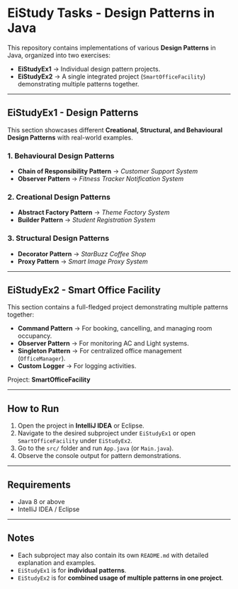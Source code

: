 # EiStudy Tasks - Design Patterns in Java

This repository contains implementations of various **Design Patterns** in Java, organized into two exercises:

- **EiStudyEx1** → Individual design pattern projects.
- **EiStudyEx2** → A single integrated project (`SmartOfficeFacility`) demonstrating multiple patterns together.

---

##  EiStudyEx1 - Design Patterns

This section showcases different **Creational, Structural, and Behavioural Design Patterns** with real-world examples.

### 1. Behavioural Design Patterns
- **Chain of Responsibility Pattern** → *Customer Support System*
- **Observer Pattern** → *Fitness Tracker Notification System*

### 2. Creational Design Patterns
- **Abstract Factory Pattern** → *Theme Factory System*
- **Builder Pattern** → *Student Registration System*

### 3. Structural Design Patterns
- **Decorator Pattern** → *StarBuzz Coffee Shop*
- **Proxy Pattern** → *Smart Image Proxy System*

---

##  EiStudyEx2 - Smart Office Facility

This section contains a full-fledged project demonstrating multiple patterns together:

- **Command Pattern** → For booking, cancelling, and managing room occupancy.
- **Observer Pattern** → For monitoring AC and Light systems.
- **Singleton Pattern** → For centralized office management (`OfficeManager`).
- **Custom Logger** → For logging activities.

Project: **SmartOfficeFacility**

---

##  How to Run

1. Open the project in **IntelliJ IDEA** or Eclipse.
2. Navigate to the desired subproject under `EiStudyEx1` or open `SmartOfficeFacility` under `EiStudyEx2`.
3. Go to the `src/` folder and run `App.java` (or `Main.java`).
4. Observe the console output for pattern demonstrations.

---

##  Requirements
- Java 8 or above
- IntelliJ IDEA / Eclipse

---

##  Notes
- Each subproject may also contain its own `README.md` with detailed explanation and examples.
- `EiStudyEx1` is for **individual patterns**.
- `EiStudyEx2` is for **combined usage of multiple patterns in one project**.
